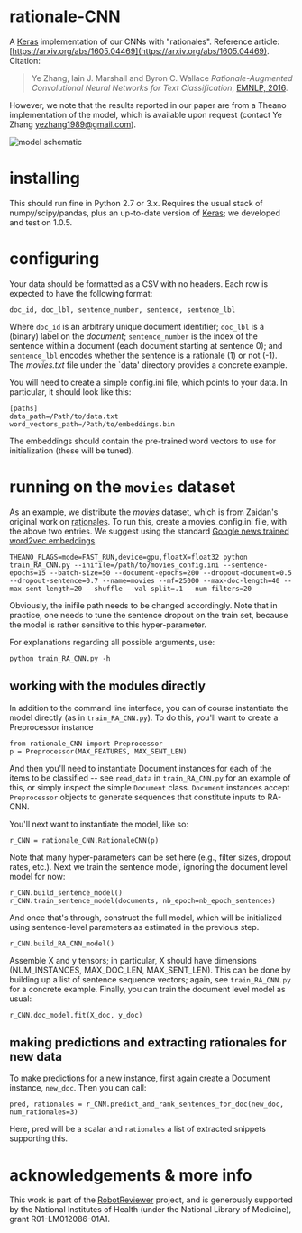 # rationale-CNN
A [Keras](http://keras.io/) implementation of our CNNs with "rationales". Reference article: [https://arxiv.org/abs/1605.04469](https://arxiv.org/abs/1605.04469). Citation:

>Ye Zhang, Iain J. Marshall and Byron C. Wallace *Rationale-Augmented Convolutional Neural Networks for Text Classification*, [EMNLP, 2016](http://www.emnlp2016.net/).

However, we note that the results reported in our paper are from a Theano implementation of the model, which is available upon request (contact Ye Zhang <yezhang1989@gmail.com>).

![model schematic](https://raw.githubusercontent.com/bwallace/rationale-CNN/master/figures/rationale-CNN-figure.png)

# installing

This should run fine in Python 2.7 or 3.x. Requires the usual stack of numpy/scipy/pandas, plus an up-to-date version of [Keras](http://keras.io/); we developed and test on 1.0.5. 

# configuring

Your data should be formatted as a CSV with no headers. Each row is expected to have the following format: 

`doc_id, doc_lbl, sentence_number, sentence, sentence_lbl`

Where `doc_id` is an arbitrary unique document identifier; `doc_lbl` is a (binary) label on the *document*; `sentence_number` is the index of the sentence within a document (each document starting at sentence 0); and `sentence_lbl` encodes whether the sentence is a rationale (1) or not (-1). The *movies.txt* file under the `data' directory provides a concrete example.

You will need to create a simple config.ini file, which points to your data. In particular, it should look like this:

`[paths]`  
`data_path=/Path/to/data.txt`  
`word_vectors_path=/Path/to/embeddings.bin`  

The embeddings should contain the pre-trained word vectors to use for initialization (these will be tuned).

# running on the `movies` dataset

As an example, we distribute the *movies* dataset, which is from Zaidan's original work on [rationales](http://www.cs.jhu.edu/~ozaidan/rationales/). To run this, create a movies_config.ini file, with the above two entries. We suggest using the standard [Google news trained word2vec embeddings](https://www.google.com/url?sa=t&rct=j&q=&esrc=s&source=web&cd=1&ved=0ahUKEwjD2fGy2f_NAhXs54MKHRdcD9EQFggcMAA&url=https%3A%2F%2Fdrive.google.com%2Ffile%2Fd%2F0B7XkCwpI5KDYNlNUTTlSS21pQmM%2F&usg=AFQjCNF9AQjAMpwC_OiLOOrdEvZC2Y3NSw&sig2=7mcbKV9x-ApwMB8IWwym9Q&bvm=bv.127521224,d.amc).

`THEANO_FLAGS=mode=FAST_RUN,device=gpu,floatX=float32 python train_RA_CNN.py --inifile=/path/to/movies_config.ini --sentence-epochs=15 --batch-size=50 --document-epochs=200 --dropout-document=0.5 --dropout-sentence=0.7 --name=movies --mf=25000 --max-doc-length=40 --max-sent-length=20 --shuffle --val-split=.1 --num-filters=20`

Obviously, the inifile path needs to be changed accordingly. Note that in practice, one needs to tune the sentence dropout on the train set, because the model is rather sensitive to this hyper-parameter. 

For explanations regarding all possible arguments, use:

`python train_RA_CNN.py -h`

## working with the modules directly

In addition to the command line interface, you can of course instantiate the model directly (as in `train_RA_CNN.py`). To do this, you'll want to create a Preprocessor instance

```
from rationale_CNN import Preprocessor
p = Preprocessor(MAX_FEATURES, MAX_SENT_LEN)
```

And then you'll need to instantiate Document instances for each of the items to be classified -- see `read_data` in `train_RA_CNN.py` for an example of this, or simply inspect the simple `Document` class. `Document` instances accept `Preprocessor` objects to generate sequences that constitute inputs to RA-CNN. 

You'll next want to instantiate the model, like so: 

```
r_CNN = rationale_CNN.RationaleCNN(p)
```
            
Note that many hyper-parameters can be set here (e.g., filter sizes, dropout rates, etc.). Next we train the sentence model, ignoring the document level model for now:

```
r_CNN.build_sentence_model()
r_CNN.train_sentence_model(documents, nb_epoch=nb_epoch_sentences)
```

And once that's through, construct the full model, which will be initialized using sentence-level parameters as estimated in the previous step.

```
r_CNN.build_RA_CNN_model()
```

Assemble X and y tensors; in particular, X should have dimensions (NUM_INSTANCES, MAX_DOC_LEN, MAX_SENT_LEN). This can be done by building up a list of sentence sequence vectors; again, see `train_RA_CNN.py` for a concrete example. Finally, you can train the document level model as usual: 

```
r_CNN.doc_model.fit(X_doc, y_doc)
```

## making predictions and extracting rationales for new data

To make predictions for a new instance, first again create a Document instance, `new_doc`. Then you can call: 

```
pred, rationales = r_CNN.predict_and_rank_sentences_for_doc(new_doc, num_rationales=3)
```

Here, pred will be a scalar and `rationales` a list of extracted snippets supporting this. 

# acknowledgements & more info

This work is part of the [RobotReviewer](https://robot-reviewer.vortext.systems/) project, and is generously supported by the National Institutes of Health (under the National Library of Medicine), grant R01-LM012086-01A1. 



